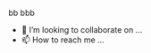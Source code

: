 bb
bbb
- 💞️ I’m looking to collaborate on ...
- 📫 How to reach me ...

<!---
AScABcAchbcbabcJHbc/AScABcAchbcbabcJHbc is a ✨ special ✨ repository because its `README.md` (this file) appears on your GitHub profile.
You can click the Preview link to take a look at your changes.
--->
